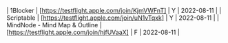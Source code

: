 | 1Blocker | [https://testflight.apple.com/join/KjmVWFnT] | Y | 2022-08-11 |
| Scriptable | [https://testflight.apple.com/join/uN1vTqxk] | Y | 2022-08-11 |
| MindNode - Mind Map &amp; Outline | [https://testflight.apple.com/join/hjfUVaaX] | F | 2022-08-11 |
